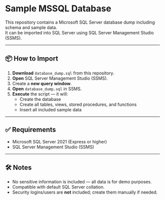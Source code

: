 # Sample MSSQL Database

This repository contains a Microsoft SQL Server database dump
including schema and sample data.  
It can be imported into SQL Server using SQL Server Management Studio (SSMS).

---

## 📦 How to Import

1. **Download** `database_dump.sql` from this repository.
2. **Open** SQL Server Management Studio (SSMS).
3. Create a **new query window**.
4. **Open** `database_dump.sql` in SSMS.
5. **Execute** the script — it will:
   - Create the database
   - Create all tables, views, stored procedures, and functions
   - Insert all included sample data

---

## ✅ Requirements
- Microsoft SQL Server 2021 (Express or higher)
- SQL Server Management Studio (SSMS)

---

## 🛠 Notes
- No sensitive information is included — all data is for demo purposes.
- Compatible with default SQL Server collation.
- Security logins/users are **not** included; create them manually if needed.
